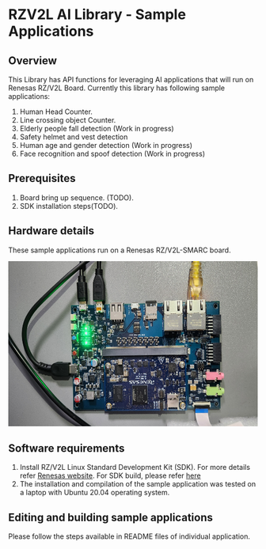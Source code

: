 # RZV2L AI Library - Sample Applications

## Overview

This Library has API functions for leveraging AI applications that will run on Renesas RZ/V2L Board. Currently this library has following sample applications: 

1. Human Head Counter. 
2. Line crossing object Counter.
3. Elderly people fall detection (Work in progress)
4. Safety helmet and vest detection
5. Human age and gender detection (Work in progress)
6. Face recognition and spoof detection (Work in progress)

## Prerequisites
1. Board bring up sequence. (TODO).
2. SDK installation steps(TODO).

## Hardware details 
 
These sample applications run on a Renesas RZ/V2L-SMARC board.

<img src="./Renesas_RZV2L_image.jpg?raw=true" alt="Markdown Monster icon"
     margin-right=10px; 
     width=600px;
     height=334px />


## Software requirements

1. Install RZ/V2L Linux Standard Development Kit (SDK). For more details refer [Renesas website](https://www.renesas.com/us/en/products/microcontrollers-microprocessors/rz-mpus/rzv2l-general-purpose-microprocessor-equipped-renesas-original-ai-accelerator-drp-ai-12ghz-dual#overview). For SDK build, please refer [here](https://github.com/renesas-rz/meta-rzv)
2. The installation and compilation of the sample application was tested on a laptop with Ubuntu 20.04 operating system.

## Editing and building sample applications

Please follow the steps available in README files of individual application.
